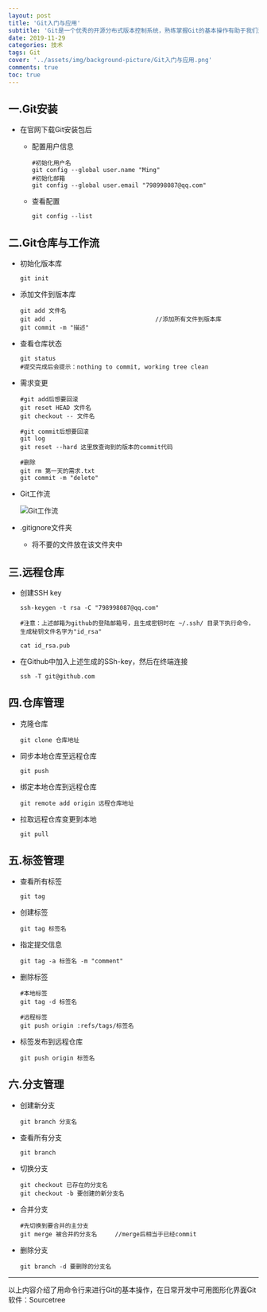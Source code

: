 ```yaml
---
layout: post
title: 'Git入门与应用'
subtitle: 'Git是一个优秀的开源分布式版本控制系统，熟练掌握Git的基本操作有助于我们进行团队协作开发，提高开发效率。'
date: 2019-11-29
categories: 技术
tags: Git
cover: '../assets/img/background-picture/Git入门与应用.png'
comments: true
toc: true
---
```




## 一.Git安装

* 在官网下载Git安装包后

  * 配置用户信息

    ~~~ 
    #初始化用户名
    git config --global user.name "Ming"
    #初始化邮箱
    git config --global user.email "798998087@qq.com"
    ~~~

  * 查看配置

    ~~~ 
    git config --list
    ~~~

## 二.Git仓库与工作流

* 初始化版本库

  ~~~ 
  git init
  ~~~

* 添加文件到版本库

  ~~~ 
  git add 文件名
  git add .								//添加所有文件到版本库
  git commit -m "描述"
  ~~~

* 查看仓库状态

  ~~~ 
  git status
  #提交完成后会提示：nothing to commit, working tree clean
  ~~~

* 需求变更

  ~~~ 
  #git add后想要回滚
  git reset HEAD 文件名
  git checkout -- 文件名
  
  #git commit后想要回滚
  git log
  git reset --hard 这里放查询到的版本的commit代码
  
  #删除
  git rm 第一天的需求.txt
  git commit -m "delete"
  ~~~

* Git工作流

  ![Git工作流](../../../assets/img/Git入门与应用/Git工作流.png)
  
* .gitignore文件夹

  * 将不要的文件放在该文件夹中

## 三.远程仓库

* 创建SSH key

  ~~~ 
  ssh-keygen -t rsa -C "798998087@qq.com"
  
  #注意：上述邮箱为github的登陆邮箱号，且生成密钥时在 ~/.ssh/ 目录下执行命令，生成秘钥文件名字为"id_rsa"
  
  cat id_rsa.pub 
  ~~~

* 在Github中加入上述生成的SSh-key，然后在终端连接

  ~~~ 
  ssh -T git@github.com
  ~~~

## 四.仓库管理

* 克隆仓库

  ~~~ 
  git clone 仓库地址
  ~~~

* 同步本地仓库至远程仓库

  ~~~ 
  git push
  ~~~

* 绑定本地仓库到远程仓库

  ~~~ 
  git remote add origin 远程仓库地址
  ~~~

* 拉取远程仓库变更到本地

  ~~~ 
  git pull
  ~~~

## 五.标签管理

* 查看所有标签

  ~~~ 
  git tag
  ~~~

* 创建标签

  ~~~ 
  git tag 标签名
  ~~~

* 指定提交信息

  ~~~ 
  git tag -a 标签名 -m "comment"
  ~~~

* 删除标签

  ~~~ 
  #本地标签
  git tag -d 标签名
  
  #远程标签
  git push origin :refs/tags/标签名
  ~~~

* 标签发布到远程仓库

  ~~~ 
  git push origin 标签名
  ~~~

## 六.分支管理

* 创建新分支

  ~~~ 
  git branch 分支名
  ~~~

* 查看所有分支

  ~~~ 
  git branch
  ~~~

* 切换分支

  ~~~ 
  git checkout 已存在的分支名
  git checkout -b 要创建的新分支名
  ~~~

* 合并分支

  ~~~ 
  #先切换到要合并的主分支
  git merge 被合并的分支名		//merge后相当于已经commit
  ~~~

* 删除分支

  ~~~ 
  git branch -d 要删除的分支名
  ~~~



------

以上内容介绍了用命令行来进行Git的基本操作，在日常开发中可用图形化界面Git软件：Sourcetree